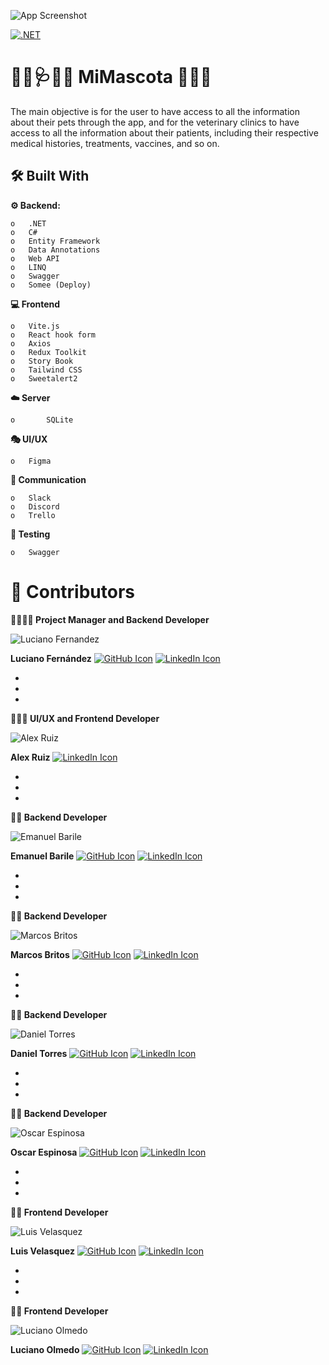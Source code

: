 ![App Screenshot](https://iili.io/HvliejI.jpg)

[![.NET](https://github.com/No-Country/s7-01-csharp-react/actions/workflows/dotnet.yml/badge.svg)](https://github.com/No-Country/s7-01-csharp-react/actions/workflows/dotnet.yml)
# 👨‍⚕️🩺👩‍⚕️ MiMascota 🐶🐱🐴

The main objective is for the user to have access to all the information about their pets through the app, and for the veterinary clinics to have access to all the information about their patients, including their respective medical histories, treatments, vaccines, and so on.



## 🛠️ Built With

**⚙️ Backend:** 

    o	.NET
    o	C#
    o	Entity Framework
    o	Data Annotations
    o	Web API
    o	LINQ
    o	Swagger
    o	Somee (Deploy)


**💻 Frontend**

    o	Vite.js
    o	React hook form
    o	Axios
    o	Redux Toolkit
    o	Story Book
    o	Tailwind CSS
    o	Sweetalert2


**☁️ Server** 

    o       SQLite


**🎭 UI/UX**

    o	Figma


**💬 Communication**

    o	Slack
    o	Discord
    o	Trello

**🧪 Testing**

    o	Swagger


# 🤝 Contributors


**👨‍💼👨‍💻 Project Manager and Backend Developer**

![Luciano Fernandez](https://iili.io/HV3aByu.jpg)

**Luciano Fernández**
[![GitHub Icon](https://icons.iconarchive.com/icons/pictogrammers/material/48/github-icon.png)](https://github.com/FZ-developer) 
[![LinkedIn Icon](https://icons.iconarchive.com/icons/limav/flat-gradient-social/48/Linkedin-icon.png)](https://www.linkedin.com/in/fz-developer) 

+
+
+

**🎨👨‍💻 UI/UX and Frontend Developer**

![Alex Ruiz](https://iili.io/HvGREN9.jpg)

**Alex Ruiz**
[![LinkedIn Icon](https://icons.iconarchive.com/icons/limav/flat-gradient-social/48/Linkedin-icon.png)](https://www.linkedin.com/in/alexruix) 

+
+
+


**👨‍💻 Backend Developer**

![Emanuel Barile](https://iili.io/HMae3hP.jpg)

**Emanuel Barile**
[![GitHub Icon](https://icons.iconarchive.com/icons/pictogrammers/material/48/github-icon.png)](https://github.com/EmanuelBarile) 
[![LinkedIn Icon](https://icons.iconarchive.com/icons/limav/flat-gradient-social/48/Linkedin-icon.png)](https://www.linkedin.com/in/emanuel-barile) 

+
+
+


**👨‍💻 Backend Developer**

![Marcos Britos](https://iili.io/HvGRcS2.jpg)

**Marcos Britos**
[![GitHub Icon](https://icons.iconarchive.com/icons/pictogrammers/material/48/github-icon.png)](https://github.com/Exequiel65) 
[![LinkedIn Icon](https://icons.iconarchive.com/icons/limav/flat-gradient-social/48/Linkedin-icon.png)](https://www.linkedin.com/in/marcos-britos) 

+
+
+


**👨‍💻 Backend Developer**

![Daniel Torres](https://iili.io/HvGR09S.jpg)

**Daniel Torres**
[![GitHub Icon](https://icons.iconarchive.com/icons/pictogrammers/material/48/github-icon.png)](https://github.com/DnTo) 
[![LinkedIn Icon](https://icons.iconarchive.com/icons/limav/flat-gradient-social/48/Linkedin-icon.png)](https://www.linkedin.com/in/daniel-torres-arango) 

+
+
+


**👨‍💻 Backend Developer**

![Oscar Espinosa](https://iili.io/HvG5OqG.jpg)

**Oscar Espinosa**
[![GitHub Icon](https://icons.iconarchive.com/icons/pictogrammers/material/48/github-icon.png)](https://github.com/oscarzx) 
[![LinkedIn Icon](https://icons.iconarchive.com/icons/limav/flat-gradient-social/48/Linkedin-icon.png)](https://www.linkedin.com) 

+
+
+


**👩‍💻 Frontend Developer**

![Luis Velasquez](https://iili.io/HvGR1A7.jpg)

**Luis Velasquez**
[![GitHub Icon](https://icons.iconarchive.com/icons/pictogrammers/material/48/github-icon.png)](https://github.com/luisvelark) 
[![LinkedIn Icon](https://icons.iconarchive.com/icons/limav/flat-gradient-social/48/Linkedin-icon.png)](https://www.linkedin.com/in/luisvelark) 

+
+
+

**👨‍💻 Frontend Developer**

![Luciano Olmedo](https://iili.io/HvG5e1f.jpg)

**Luciano Olmedo**
[![GitHub Icon](https://icons.iconarchive.com/icons/pictogrammers/material/48/github-icon.png)](https://github.com/Luciano-Olmedo) 
[![LinkedIn Icon](https://icons.iconarchive.com/icons/limav/flat-gradient-social/48/Linkedin-icon.png)](https://www.linkedin.com/in/lucianonicolasolmedo)
